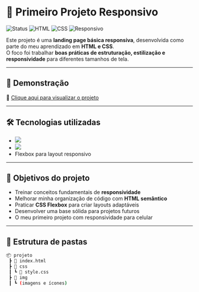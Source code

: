 # 🚀 Primeiro Projeto Responsivo

![Status](https://img.shields.io/badge/status-completo-brightgreen?style=for-the-badge)
![HTML](https://img.shields.io/badge/HTML5-E34F26?style=for-the-badge&logo=html5&logoColor=white)
![CSS](https://img.shields.io/badge/CSS-1572B6?style=for-the-badge&logo=css3&logoColor=white)
![Responsivo](https://img.shields.io/badge/Responsivo-Yes-blue?style=for-the-badge)

Este projeto é uma **landing page básica responsiva**, desenvolvida como parte do meu aprendizado em **HTML e CSS**.  
O foco foi trabalhar **boas práticas de estruturação, estilização e responsividade** para diferentes tamanhos de tela.

---

## 📸 Demonstração

🔗 [Clique aqui para visualizar o projeto](https://samuel-galassi.github.io/Primeiro-Projeto-Responsivo/)

---

## 🛠️ Tecnologias utilizadas

- <img src="https://img.shields.io/badge/HTML5-E34F26?style=for-the-badge&logo=html5&logoColor=white" />
- <img src="https://img.shields.io/badge/CSS-1572B6?style=for-the-badge&logo=css3&logoColor=white" />
- Flexbox para layout responsivo  

---

## 🎯 Objetivos do projeto

- Treinar conceitos fundamentais de **responsividade**  
- Melhorar minha organização de código com **HTML semântico**  
- Praticar **CSS Flexbox** para criar layouts adaptáveis  
- Desenvolver uma base sólida para projetos futuros
- O meu primeiro projeto com responsividade para celular

---

## 📂 Estrutura de pastas

```bash
📦 projeto
 ┣ 📜 index.html
 ┣ 📂 css
 ┃ ┗ 📜 style.css
 ┣ 📂 img
 ┃ ┗ (imagens e ícones)

